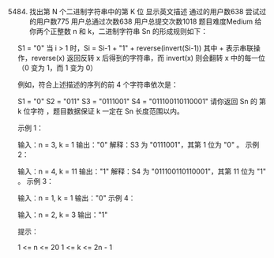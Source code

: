 5484. 找出第 N 个二进制字符串中的第 K 位 显示英文描述 
通过的用户数638
尝试过的用户数775
用户总通过次数638
用户总提交次数1018
题目难度Medium
给你两个正整数 n 和 k，二进制字符串  Sn 的形成规则如下：

S1 = "0"
当 i > 1 时，Si = Si-1 + "1" + reverse(invert(Si-1))
其中 + 表示串联操作，reverse(x) 返回反转 x 后得到的字符串，而 invert(x) 则会翻转 x 中的每一位（0 变为 1，而 1 变为 0）

例如，符合上述描述的序列的前 4 个字符串依次是：

S1 = "0"
S2 = "011"
S3 = "0111001"
S4 = "011100110110001"
请你返回  Sn 的 第 k 位字符 ，题目数据保证 k 一定在 Sn 长度范围以内。

 

示例 1：

输入：n = 3, k = 1
输出："0"
解释：S3 为 "0111001"，其第 1 位为 "0" 。
示例 2：

输入：n = 4, k = 11
输出："1"
解释：S4 为 "011100110110001"，其第 11 位为 "1" 。
示例 3：

输入：n = 1, k = 1
输出："0"
示例 4：

输入：n = 2, k = 3
输出："1"
 

提示：

1 <= n <= 20
1 <= k <= 2n - 1